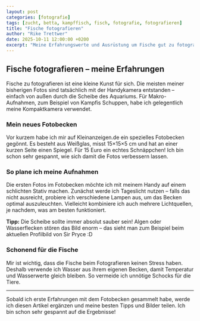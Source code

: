 ```yaml
---
layout: post
categories: [fotografie]
tags: [zucht, betta, kampffisch, fisch, fotografie, fotografieren]
title: "Fische fotografieren"
author: "Rike Trettwer"
date: 2025-10-11 12:00:00 +0200
excerpt: "Meine Erfahrungswerte und Ausrüstung um Fische gut zu fotografieren."
---
```


## Fische fotografieren – meine Erfahrungen

Fische zu fotografieren ist eine kleine Kunst für sich. Die meisten meiner bisherigen Fotos sind tatsächlich mit der Handykamera entstanden – einfach von außen durch die Scheibe des Aquariums. Für Makro-Aufnahmen, zum Beispiel von Kampfis Schuppen, habe ich gelegentlich meine Kompaktkamera verwendet.

### Mein neues Fotobecken

Vor kurzem habe ich mir auf Kleinanzeigen.de ein spezielles Fotobecken gegönnt. Es besteht aus Weißglas, misst 15×15×5 cm und hat an einer kurzen Seite einen Spiegel. Für 15 Euro ein echtes Schnäppchen! Ich bin schon sehr gespannt, wie sich damit die Fotos verbessern lassen.

### So plane ich meine Aufnahmen

Die ersten Fotos im Fotobecken möchte ich mit meinem Handy auf einem schlichten Stativ machen. Zunächst werde ich Tageslicht nutzen – falls das nicht ausreicht, probiere ich verschiedene Lampen aus, um das Becken optimal auszuleuchten. Vielleicht kombiniere ich auch mehrere Lichtquellen, je nachdem, was am besten funktioniert.

**Tipp:** Die Scheibe sollte immer absolut sauber sein! Algen oder Wasserflecken stören das Bild enorm – das sieht man zum Beispiel beim aktuellen Profilbild von Sir Pryce :D

### Schonend für die Fische

Mir ist wichtig, dass die Fische beim Fotografieren keinen Stress haben. Deshalb verwende ich Wasser aus ihrem eigenen Becken, damit Temperatur und Wasserwerte gleich bleiben. So vermeide ich unnötige Schocks für die Tiere.

---

Sobald ich erste Erfahrungen mit dem Fotobecken gesammelt habe, werde ich diesen Artikel ergänzen und meine besten Tipps und Bilder teilen. Ich bin schon sehr gespannt auf die Ergebnisse!
